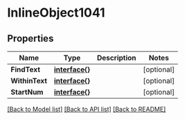 # InlineObject1041

## Properties

Name | Type | Description | Notes
------------ | ------------- | ------------- | -------------
**FindText** | [**interface{}**](.md) |  | [optional] 
**WithinText** | [**interface{}**](.md) |  | [optional] 
**StartNum** | [**interface{}**](.md) |  | [optional] 

[[Back to Model list]](../README.md#documentation-for-models) [[Back to API list]](../README.md#documentation-for-api-endpoints) [[Back to README]](../README.md)



